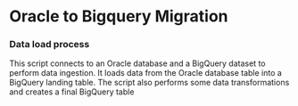 # Oracle to Bigquery Migration
### Data load process
This script connects to an Oracle database and a BigQuery dataset to perform data ingestion. It loads data from the Oracle database table into a BigQuery landing table. The script also performs some data transformations and creates a final BigQuery table


